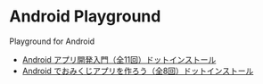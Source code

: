 # Android Playground

Playground for Android

- [Android アプリ開発入門（全11回）ドットインストール](https://dotinstall.com/lessons/basic_android_v3)
- [Android でおみくじアプリを作ろう（全8回）ドットインストール](https://dotinstall.com/lessons/omikuji_android_v3)
